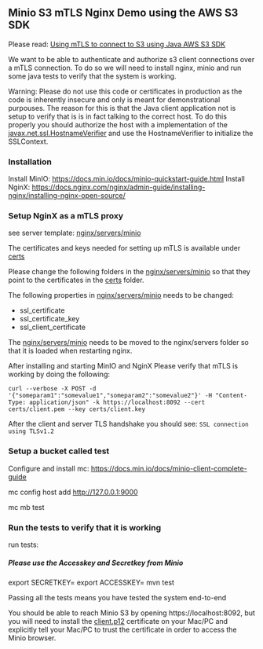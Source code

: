 ## Minio S3 mTLS Nginx Demo using the AWS S3 SDK

Please read: [Using mTLS to connect to S3 using Java AWS S3 SDK](https://medium.com/sydseter/using-mtls-to-connect-to-s3-using-java-aws-s3-sdk-95c9c1351b5)

We want to be able to authenticate and authorize s3 client connections over a mTLS connection. To do so we will need to install nginx, minio and run some java tests to verify that the system is working.

Warning: Please do not use this code or certificates in production as the code is  inherently insecure and only is meant for demonstrational purpouses. The reason for this is that the Java client application not is setup to verify that is is in fact talking to the correct host. To do this properly you should authorize the host with a implementation of the [javax.net.ssl.HostnameVerifier](https://www.programcreek.com/java-api-examples/?class=javax.net.ssl.HostnameVerifier&method=verify) and use the HostnameVerifier to initialize the SSLContext.

### Installation

Install MinIO: https://docs.min.io/docs/minio-quickstart-guide.html
Install NginX: https://docs.nginx.com/nginx/admin-guide/installing-nginx/installing-nginx-open-source/

### Setup NginX as a mTLS proxy
see server template: [nginx/servers/minio](./nginx/servers/minio)

The certificates and keys needed for setting up mTLS is available under [certs](./certs)

Please change the following folders in the [nginx/servers/minio](./nginx/servers/minio) so that they point to the certificates in the [certs](./certs) folder.

The following properties in [nginx/servers/minio](./nginx/servers/minio) needs to be changed:

- ssl_certificate
- ssl_certificate_key
- ssl_client_certificate

The [nginx/servers/minio](./nginx/servers/minio) needs to be moved to the nginx/servers folder so that it is loaded when restarting nginx.

After installing and starting MinIO and NginX Please verify that mTLS is working by doing the following:

    curl --verbose -X POST -d '{"someparam1":"somevalue1","someparam2":"somevalue2"}' -H "Content-Type: application/json" -k https://localhost:8092 --cert certs/client.pem --key certs/client.key

After the client and server TLS handshake you should see: `SSL connection using TLSv1.2`

### Setup a bucket called test

Configure and install mc: https://docs.min.io/docs/minio-client-complete-guide

mc config host add <ALIAS> http://127.0.0.1:9000 <YOUR-ACCESS-KEY> <YOUR-SECRET-KEY>

mc mb test

### Run the tests to verify that it is working

run tests:
##### Please use the Accesskey and Secretkey from Minio
export SECRETKEY=<YOUR-SECRET-KEY>
export ACCESSKEY=<YOUR-ACCESS-KEY>
mvn test

Passing all the tests means you have tested the system end-to-end

You should be able to reach Minio S3 by opening https://localhost:8092, 
but you will need to install the [client.p12](certs/client.p12) certificate 
on your Mac/PC and explicitly tell your Mac/PC to trust the certificate in order to access the Minio browser.
